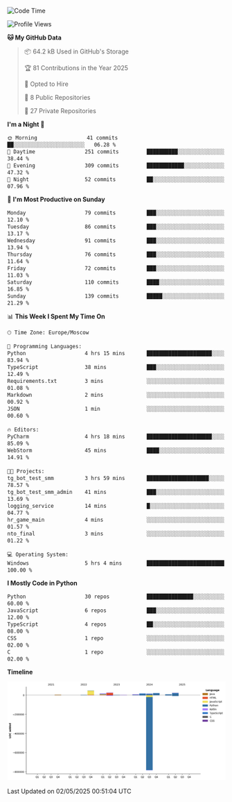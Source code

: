 <!--START_SECTION:waka-->
![Code Time](http://img.shields.io/badge/Code%20Time-664%20hrs%2025%20mins-blue)

![Profile Views](http://img.shields.io/badge/Profile%20Views-0-blue)

**🐱 My GitHub Data** 

> 📦 64.2 kB Used in GitHub's Storage 
 > 
> 🏆 81 Contributions in the Year 2025
 > 
> 💼 Opted to Hire
 > 
> 📜 8 Public Repositories 
 > 
> 🔑 27 Private Repositories 
 > 
**I'm a Night 🦉** 

```text
🌞 Morning                41 commits          ██░░░░░░░░░░░░░░░░░░░░░░░   06.28 % 
🌆 Daytime                251 commits         ██████████░░░░░░░░░░░░░░░   38.44 % 
🌃 Evening                309 commits         ████████████░░░░░░░░░░░░░   47.32 % 
🌙 Night                  52 commits          ██░░░░░░░░░░░░░░░░░░░░░░░   07.96 % 
```
📅 **I'm Most Productive on Sunday** 

```text
Monday                   79 commits          ███░░░░░░░░░░░░░░░░░░░░░░   12.10 % 
Tuesday                  86 commits          ███░░░░░░░░░░░░░░░░░░░░░░   13.17 % 
Wednesday                91 commits          ███░░░░░░░░░░░░░░░░░░░░░░   13.94 % 
Thursday                 76 commits          ███░░░░░░░░░░░░░░░░░░░░░░   11.64 % 
Friday                   72 commits          ███░░░░░░░░░░░░░░░░░░░░░░   11.03 % 
Saturday                 110 commits         ████░░░░░░░░░░░░░░░░░░░░░   16.85 % 
Sunday                   139 commits         █████░░░░░░░░░░░░░░░░░░░░   21.29 % 
```


📊 **This Week I Spent My Time On** 

```text
🕑︎ Time Zone: Europe/Moscow

💬 Programming Languages: 
Python                   4 hrs 15 mins       █████████████████████░░░░   83.94 % 
TypeScript               38 mins             ███░░░░░░░░░░░░░░░░░░░░░░   12.49 % 
Requirements.txt         3 mins              ░░░░░░░░░░░░░░░░░░░░░░░░░   01.08 % 
Markdown                 2 mins              ░░░░░░░░░░░░░░░░░░░░░░░░░   00.92 % 
JSON                     1 min               ░░░░░░░░░░░░░░░░░░░░░░░░░   00.60 % 

🔥 Editors: 
PyCharm                  4 hrs 18 mins       █████████████████████░░░░   85.09 % 
WebStorm                 45 mins             ████░░░░░░░░░░░░░░░░░░░░░   14.91 % 

🐱‍💻 Projects: 
tg_bot_test_smm          3 hrs 59 mins       ████████████████████░░░░░   78.57 % 
tg_bot_test_smm_admin    41 mins             ███░░░░░░░░░░░░░░░░░░░░░░   13.69 % 
logging_service          14 mins             █░░░░░░░░░░░░░░░░░░░░░░░░   04.77 % 
hr_game_main             4 mins              ░░░░░░░░░░░░░░░░░░░░░░░░░   01.57 % 
nto_final                3 mins              ░░░░░░░░░░░░░░░░░░░░░░░░░   01.22 % 

💻 Operating System: 
Windows                  5 hrs 4 mins        █████████████████████████   100.00 % 
```

**I Mostly Code in Python** 

```text
Python                   30 repos            ███████████████░░░░░░░░░░   60.00 % 
JavaScript               6 repos             ███░░░░░░░░░░░░░░░░░░░░░░   12.00 % 
TypeScript               4 repos             ██░░░░░░░░░░░░░░░░░░░░░░░   08.00 % 
CSS                      1 repo              ░░░░░░░░░░░░░░░░░░░░░░░░░   02.00 % 
C                        1 repo              ░░░░░░░░░░░░░░░░░░░░░░░░░   02.00 % 
```



**Timeline**

![Lines of Code chart](https://raw.githubusercontent.com/adlemx/adlemx/main/assets/bar_graph.png)


 Last Updated on 02/05/2025 00:51:04 UTC
<!--END_SECTION:waka-->
